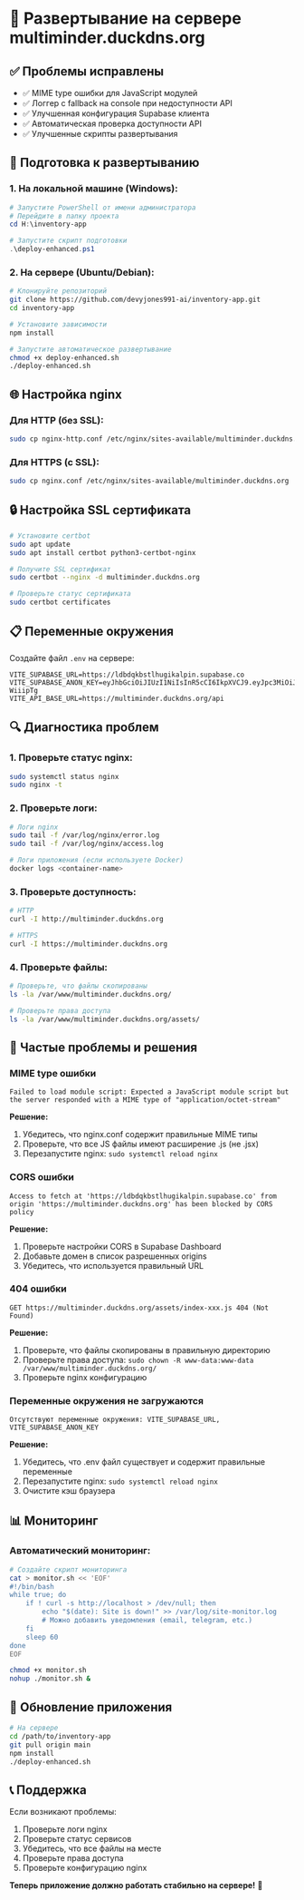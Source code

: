 # 🚀 Развертывание на сервере multiminder.duckdns.org

## ✅ Проблемы исправлены

- ✅ MIME type ошибки для JavaScript модулей
- ✅ Логгер с fallback на console при недоступности API
- ✅ Улучшенная конфигурация Supabase клиента
- ✅ Автоматическая проверка доступности API
- ✅ Улучшенные скрипты развертывания

## 🔧 Подготовка к развертыванию

### 1. На локальной машине (Windows):

```powershell
# Запустите PowerShell от имени администратора
# Перейдите в папку проекта
cd H:\inventory-app

# Запустите скрипт подготовки
.\deploy-enhanced.ps1
```

### 2. На сервере (Ubuntu/Debian):

```bash
# Клонируйте репозиторий
git clone https://github.com/devyjones991-ai/inventory-app.git
cd inventory-app

# Установите зависимости
npm install

# Запустите автоматическое развертывание
chmod +x deploy-enhanced.sh
./deploy-enhanced.sh
```

## 🌐 Настройка nginx

### Для HTTP (без SSL):

```bash
sudo cp nginx-http.conf /etc/nginx/sites-available/multiminder.duckdns.org
```

### Для HTTPS (с SSL):

```bash
sudo cp nginx.conf /etc/nginx/sites-available/multiminder.duckdns.org
```

## 🔒 Настройка SSL сертификата

```bash
# Установите certbot
sudo apt update
sudo apt install certbot python3-certbot-nginx

# Получите SSL сертификат
sudo certbot --nginx -d multiminder.duckdns.org

# Проверьте статус сертификата
sudo certbot certificates
```

## 📋 Переменные окружения

Создайте файл `.env` на сервере:

```env
VITE_SUPABASE_URL=https://ldbdqkbstlhugikalpin.supabase.co
VITE_SUPABASE_ANON_KEY=eyJhbGciOiJIUzI1NiIsInR5cCI6IkpXVCJ9.eyJpc3MiOiJzdXBhYmFzZSIsInJlZiI6ImxkYmRxa2JzdGxodWdpa2FscGluIiwicm9sZSI6ImFub24iLCJpYXQiOjE3NTM3NzA4OTIsImV4cCI6MjA2OTM0Njg5Mn0.V9V20mwbCzfWYXn2HZGyjWRhFiu6TW0uw_s-WiiipTg
VITE_API_BASE_URL=https://multiminder.duckdns.org/api
```

## 🔍 Диагностика проблем

### 1. Проверьте статус nginx:

```bash
sudo systemctl status nginx
sudo nginx -t
```

### 2. Проверьте логи:

```bash
# Логи nginx
sudo tail -f /var/log/nginx/error.log
sudo tail -f /var/log/nginx/access.log

# Логи приложения (если используете Docker)
docker logs <container-name>
```

### 3. Проверьте доступность:

```bash
# HTTP
curl -I http://multiminder.duckdns.org

# HTTPS
curl -I https://multiminder.duckdns.org
```

### 4. Проверьте файлы:

```bash
# Проверьте, что файлы скопированы
ls -la /var/www/multiminder.duckdns.org/

# Проверьте права доступа
ls -la /var/www/multiminder.duckdns.org/assets/
```

## 🐛 Частые проблемы и решения

### MIME type ошибки

```
Failed to load module script: Expected a JavaScript module script but the server responded with a MIME type of "application/octet-stream"
```

**Решение:**

1. Убедитесь, что nginx.conf содержит правильные MIME типы
2. Проверьте, что все JS файлы имеют расширение .js (не .jsx)
3. Перезапустите nginx: `sudo systemctl reload nginx`

### CORS ошибки

```
Access to fetch at 'https://ldbdqkbstlhugikalpin.supabase.co' from origin 'https://multiminder.duckdns.org' has been blocked by CORS policy
```

**Решение:**

1. Проверьте настройки CORS в Supabase Dashboard
2. Добавьте домен в список разрешенных origins
3. Убедитесь, что используется правильный URL

### 404 ошибки

```
GET https://multiminder.duckdns.org/assets/index-xxx.js 404 (Not Found)
```

**Решение:**

1. Проверьте, что файлы скопированы в правильную директорию
2. Проверьте права доступа: `sudo chown -R www-data:www-data /var/www/multiminder.duckdns.org/`
3. Проверьте nginx конфигурацию

### Переменные окружения не загружаются

```
Отсутствуют переменные окружения: VITE_SUPABASE_URL, VITE_SUPABASE_ANON_KEY
```

**Решение:**

1. Убедитесь, что .env файл существует и содержит правильные переменные
2. Перезапустите nginx: `sudo systemctl reload nginx`
3. Очистите кэш браузера

## 📊 Мониторинг

### Автоматический мониторинг:

```bash
# Создайте скрипт мониторинга
cat > monitor.sh << 'EOF'
#!/bin/bash
while true; do
    if ! curl -s http://localhost > /dev/null; then
        echo "$(date): Site is down!" >> /var/log/site-monitor.log
        # Можно добавить уведомления (email, telegram, etc.)
    fi
    sleep 60
done
EOF

chmod +x monitor.sh
nohup ./monitor.sh &
```

## 🔄 Обновление приложения

```bash
# На сервере
cd /path/to/inventory-app
git pull origin main
npm install
./deploy-enhanced.sh
```

## 📞 Поддержка

Если возникают проблемы:

1. Проверьте логи nginx
2. Проверьте статус сервисов
3. Убедитесь, что все файлы на месте
4. Проверьте права доступа
5. Проверьте конфигурацию nginx

**Теперь приложение должно работать стабильно на сервере!** 🎉
